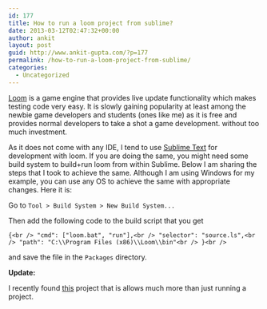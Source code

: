 ```yaml
---
id: 177
title: How to run a loom project from sublime?
date: 2013-03-12T02:47:32+00:00
author: ankit
layout: post
guid: http://www.ankit-gupta.com/?p=177
permalink: /how-to-run-a-loom-project-from-sublime/
categories:
  - Uncategorized
---
```

[Loom](http://theengine.co/) is a game engine that provides live update functionality which makes testing code very easy. It is slowly gaining popularity at least among the newbie game developers and students (ones like me) as it is free and provides normal developers to take a shot a game development. without too much investment.

As it does not come with any IDE, I tend to use [Sublime Text](http://www.sublimetext.com/) for development with loom. If you are doing the same, you might need some build system to build+run loom from within Sublime. Below I am sharing the steps that I took to achieve the same. Although I am using Windows for my example, you can use any OS to achieve the same with appropriate changes. Here it is:

Go to `Tool > Build System > New Build System...`

Then add the following code to the build script that you get

`{<br />
"cmd": ["loom.bat", "run"],<br />
"selector": "source.ls",<br />
"path": "C:\\Program Files (x86)\\Loom\\bin"<br />
}<br />
` 

and save the file in the `Packages` directory.

**Update:**

I recently found [this](https://github.com/ambethia/Sublime-Loom) project that is allows much more than just running a project.